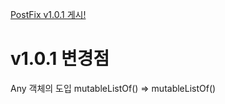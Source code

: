 [PostFix v1.0.1 게시!](https://github.com/spartaCoding-2-4/ch2.SoonYong/tree/postFix_v1.0.1)

# v1.0.1 변경점
Any 객체의 도입
mutableListOf<String>() => mutableListOf<Any>()
